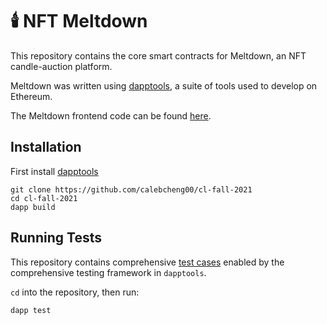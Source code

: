 # 🕯️ NFT Meltdown 

This repository contains the core smart contracts for Meltdown, an NFT candle-auction platform.

Meltdown was written using [dapptools](https://github.com/dapphub/dapptools), a suite of tools used to develop on Ethereum. 

The Meltdown frontend code can be found [here](https://github.com/VasilyGerrans/chainlink-fall-2021-hackathon).

## Installation

First install [dapptools](https://github.com/dapphub/dapptools)
```
git clone https://github.com/calebcheng00/cl-fall-2021
cd cl-fall-2021
dapp build
```

## Running Tests

This repository contains comprehensive [test cases](https://github.com/calebcheng00/cl-fall-2021/tree/main/src/test) enabled by the comprehensive testing framework in `dapptools`.

`cd` into the repository, then run:

```
dapp test
```
